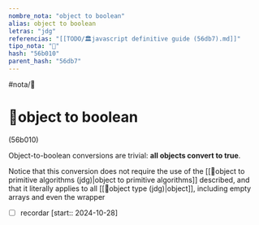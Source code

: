 ```yaml
---
nombre_nota: "object to boolean"
alias: object to boolean
letras: "jdg"
referencias: "[[TODO/🏛️javascript definitive guide (56db7).md]]"
tipo_nota: "📑"
hash: "56b010"
parent_hash: "56db7"
---
```


#nota/📑

# 📑object to boolean

<div class="hash">(56b010)</div>


Object-to-boolean conversions are trivial: __all objects convert to true__. 


Notice that this conversion does not require the use of the [[📑object to primitive algorithms (jdg)|object to primitive algorithms]] described,
and that it literally applies to all [[📑object type (jdg)|object]], including empty arrays and even the wrapper



- [ ] recordar  [start:: 2024-10-28]
